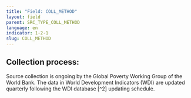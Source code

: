 ```yaml
---
title: "Field: COLL_METHOD"
layout: field
parent: SRC_TYPE_COLL_METHOD
language: en
indicator: 1-2-1
slug: COLL_METHOD
---
```

## Collection process:

Source collection is ongoing by the Global Poverty Working Group of the World Bank. The data in World Development Indicators (WDI) are updated quarterly following the WDI database [^2] updating schedule.